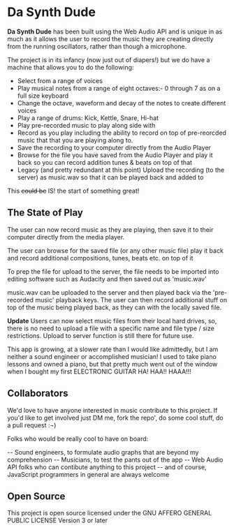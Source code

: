 # Da Synth Dude

**Da Synth Dude** has been built using the Web Audio API and is unique in as much as
it allows the user to record the music they are creating directly from the running
oscillators, rather than though a microphone.

The project is in its infancy (now just out of diapers!) but we do have a machine that allows you to do the
following:

- Select from a range of voices
- Play musical notes from a range of eight octaves:- 0 through 7 as on a full size
  keyboard
- Change the octave, waveform and decay of the notes to create different voices
- Play a range of drums: Kick, Kettle, Snare, Hi-hat
- Play pre-recorded music to play along side with
- Record as you play including the ability to record on top of pre-reorcded music that
  that you are playing along to.
- Save the recording to your computer directly from the Audio Player
- Browse for the file you have saved from the Audio Player and play it back so you can record addition tunes & beats on top of that
- Legacy (and pretty redundant at this point) Upload the recording (to the server) as music.wav so that it can be played back and added to

This ~~could be~~ IS! the start of something great!

## The State of Play

The user can now record music as they are playing, then save it to their computer directly from the media player.

The user can browse for the saved file (or any other music file) play it back and record additional compositions, tunes, beats etc. on top of it

To prep the file for upload to the server, the file needs to be imported into editing software such as Audacity and then saved out as 'music.wav'

music.wav can be uploaded to the server and then played back via the 'pre-recorded music' playback keys. The user can then record additional stuff on top of the music being played back, as they can with the locally saved file.

**Update**
Users can now select music files from their local hard drives, so, there is no need to upload a file with a specific name and file type / size restrictions. Upload to server function is still there for future use.

This app is growing, at a slower rate than I would like admittedly, but I am neither a sound engineer or accomplished musician! I used to take piano lessons and owned a piano, but that pretty much went out of the window when I bought my first ELECTRONIC GUITAR HA! HAA!! HAAA!!!

## Collaborators

We'd love to have anyone interested in music contribute to this project. If you'd like
to get involved just DM me, fork the repo', do some cool stuff, do a pull request :¬)

Folks who would be really cool to have on board:

-- Sound engineers, to formulate audio graphs that are beyond my comprehension
-- Musicians, to test the pants out of the app
-- Web Audio API folks who can contibute anything to this project
-- and of course, JavaScript programmers in general are always welcome

## Open Source

This project is open source licensed under the
GNU AFFERO GENERAL PUBLIC LICENSE Version 3 or later
